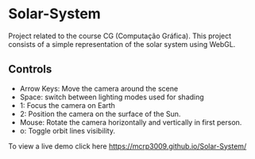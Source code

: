 # Solar-System

Project related to the course CG (Computação Gráfica). This project consists of a simple representation of the solar system using WebGL.

## Controls

 - Arrow Keys: Move the camera around the scene
 - Space: switch between lighting modes used for shading
 - 1: Focus the camera on Earth
 - 2: Position the camera on the surface of the Sun.
 - Mouse: Rotate the camera horizontally and vertically in first person.
 - o: Toggle orbit lines visibility.

To view a live demo click here https://mcrp3009.github.io/Solar-System/
